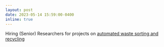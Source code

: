 ```yaml
---
layout: post
date: 2023-05-14 15:59:00-0400
inline: true
---
```

Hiring (Senior) Researchers for projects on <a href="https://jasonrambach.github.io/SSMP%20careers/"> automated waste sorting and recycling</a>
